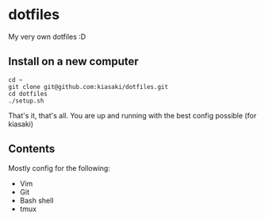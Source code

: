 dotfiles
========

My very own dotfiles :D

## Install on a new computer

```
cd ~
git clone git@github.com:kiasaki/dotfiles.git
cd dotfiles
./setup.sh
```

That's it, that's all. You are up and running with the best config possible (for kiasaki)

## Contents

Mostly config for the following:

- Vim
- Git
- Bash shell
- tmux
